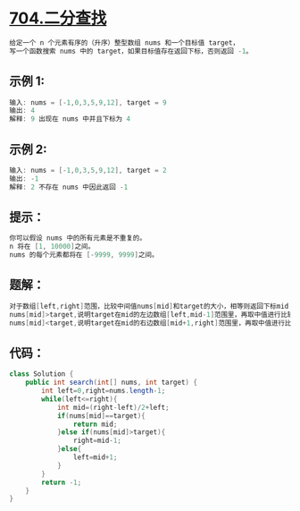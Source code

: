 # [704.二分查找](https://leetcode.cn/problems/binary-search/)
``` java
给定一个 n 个元素有序的（升序）整型数组 nums 和一个目标值 target，
写一个函数搜索 nums 中的 target，如果目标值存在返回下标，否则返回 -1。
```
## 示例 1:
``` java
输入: nums = [-1,0,3,5,9,12], target = 9
输出: 4
解释: 9 出现在 nums 中并且下标为 4
```
## 示例 2:
``` java
输入: nums = [-1,0,3,5,9,12], target = 2
输出: -1
解释: 2 不存在 nums 中因此返回 -1
```
## 提示：
``` java
你可以假设 nums 中的所有元素是不重复的。
n 将在 [1, 10000]之间。
nums 的每个元素都将在 [-9999, 9999]之间。
```
## 题解：
``` java
对于数组[left,right]范围，比较中间值nums[mid]和target的大小，相等则返回下标mid；
nums[mid]>target,说明target在mid的左边数组[left,mid-1]范围里，再取中值进行比较；
nums[mid]<target,说明target在mid的右边数组[mid+1,right]范围里，再取中值进行比较；
```
## 代码：
``` java
class Solution {
    public int search(int[] nums, int target) {
        int left=0,right=nums.length-1;
        while(left<=right){
            int mid=(right-left)/2+left;
            if(nums[mid]==target){
                return mid;
            }else if(nums[mid]>target){
                right=mid-1;
            }else{
                left=mid+1;
            }
        }
        return -1;
    }
}
```
